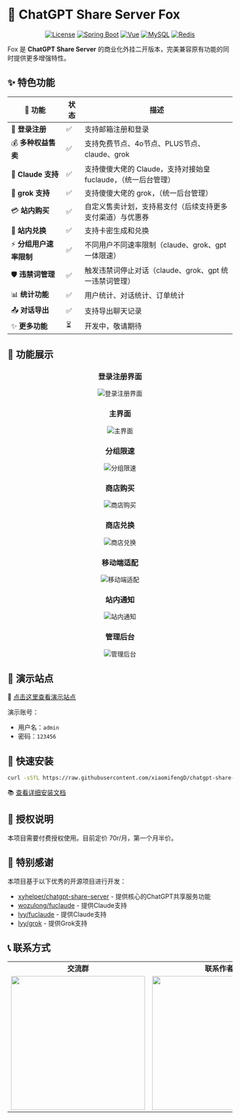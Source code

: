 # 🦊 ChatGPT Share Server Fox

<div align="center">

[![License](https://img.shields.io/badge/license-Commercial-blue.svg)](LICENSE)
[![Spring Boot](https://img.shields.io/badge/Spring%20Boot-3-brightgreen.svg)](https://spring.io/projects/spring-boot)
[![Vue](https://img.shields.io/badge/Vue-3-42b883.svg)](https://vuejs.org/)
[![MySQL](https://img.shields.io/badge/MySQL-Latest-blue.svg)](https://www.mysql.com/)
[![Redis](https://img.shields.io/badge/Redis-Latest-red.svg)](https://redis.io/)

</div>

Fox 是 **ChatGPT Share Server** 的商业化外挂二开版本，完美兼容原有功能的同时提供更多增强特性。

## ✨ 特色功能

<div align="center">

<table>
  <thead>
    <tr>
      <th>🌟 功能</th>
      <th>状态</th>
      <th>描述</th>
    </tr>
  </thead>
  <tbody>
    <tr>
      <td>🔐 <b>登录注册</b></td>
      <td>✅</td>
      <td>支持邮箱注册和登录</td>
    </tr>
    <tr>
      <td>💰 <b>多种权益售卖</b></td>
      <td>✅</td>
      <td>支持免费节点、4o节点、PLUS节点、claude、grok</td>
    </tr>
    <tr>
      <td>🤖 <b>Claude 支持</b></td>
      <td>✅</td>
      <td>支持傻傻大佬的 Claude，支持对接始皇 fuclaude，（统一后台管理）</td>
    </tr>
    <tr>
      <td>🦾 <b>grok 支持</b></td>
      <td>✅</td>
      <td>支持傻傻大佬的 grok，（统一后台管理）</td>
    </tr>
    <tr>
      <td>💳 <b>站内购买</b></td>
      <td>✅</td>
      <td>自定义售卖计划，支持易支付（后续支持更多支付渠道）与优惠券</td>
    </tr>
    <tr>
      <td>🎫 <b>站内兑换</b></td>
      <td>✅</td>
      <td>支持卡密生成和兑换</td>
    </tr>
    <tr>
      <td>⚡ <b>分组用户速率限制</b></td>
      <td>✅</td>
      <td>不同用户不同速率限制（claude、grok、gpt 一体限速）</td>
    </tr>
    <tr>
      <td>🛡️ <b>违禁词管理</b></td>
      <td>✅</td>
      <td>触发违禁词停止对话（claude、grok、gpt 统一违禁词管理）</td>
    </tr>
    <tr>
      <td>📊 <b>统计功能</b></td>
      <td>✅</td>
      <td>用户统计、对话统计、订单统计</td>
    </tr>
    <tr>
      <td>📤 <b>对话导出</b></td>
      <td>✅</td>
      <td>支持导出聊天记录</td>
    </tr>
    <tr>
      <td>✨ <b>更多功能</b></td>
      <td>⏳</td>
      <td>开发中，敬请期待</td>
    </tr>
  </tbody>
</table>

</div>

## 📸 功能展示

<div align="center">

### 登录注册界面
![登录注册界面](https://raw.githubusercontent.com/xiaomifengD/xiaomifengD/refs/heads/main/img/login.jpg)

### 主界面
![主界面](https://raw.githubusercontent.com/xiaomifengD/xiaomifengD/refs/heads/main/img/main.png)

### 分组限速
![分组限速](https://raw.githubusercontent.com/xiaomifengD/xiaomifengD/refs/heads/main/img/rate.png)

### 商店购买
![商店购买](https://raw.githubusercontent.com/xiaomifengD/xiaomifengD/refs/heads/main/img/purchase.png)

### 商店兑换
![商店兑换](https://raw.githubusercontent.com/xiaomifengD/xiaomifengD/refs/heads/main/img/exchange.png)

### 移动端适配
![移动端适配](https://raw.githubusercontent.com/xiaomifengD/xiaomifengD/refs/heads/main/img/mobile.png)

### 站内通知
![站内通知](https://raw.githubusercontent.com/xiaomifengD/xiaomifengD/refs/heads/main/img/notice.png)

### 管理后台
![管理后台](https://raw.githubusercontent.com/xiaomifengD/xiaomifengD/refs/heads/main/img/houtai.png)

</div>

## 🎯 演示站点

🌟 [点击这里查看演示站点](https://fox.987234.xyz/)

演示账号：
- 用户名：`admin`
- 密码：`123456`

## 🚀 快速安装

```bash
curl -sSfL https://raw.githubusercontent.com/xiaomifengD/chatgpt-share-fox-deploy/refs/heads/main/quick-install.sh | bash
```

📚 [查看详细安装文档](https://docs.qq.com/aio/DYWt6cWVxeFZkUWNO?p=pbHV3aUCe5x5aXW0bWQxgF)

## 🔑 授权说明

本项目需要付费授权使用。目前定价 70r/月，第一个月半价。


## 🙏 特别感谢

本项目基于以下优秀的开源项目进行开发：

- [xyhelper/chatgpt-share-server](https://github.com/xyhelper/chatgpt-share-server) - 提供核心的ChatGPT共享服务功能
- [wozulong/fuclaude](https://github.com/wozulong/fuclaude) - 提供Claude支持
- [lyy/fuclaude](https://github.com/lyy0709/ddclaude-share-server-deploy) - 提供Claude支持
- [lyy/grok](https://github.com/lyy0709/grok-share-server-deploy) - 提供Grok支持


## 📞 联系方式

<div align="center">
  <table>
    <tr>
      <td align="center"><b>交流群</b></td>
      <td align="center"><b>联系作者</b></td>
    </tr>
    <tr>
      <td><img src="https://raw.githubusercontent.com/xiaomifengD/xiaomifengD/refs/heads/main/img/qun.jpg" width="300"/></td>
      <td><img src="https://raw.githubusercontent.com/xiaomifengD/xiaomifengD/refs/heads/main/img/contactme.jpg" width="300"/></td>
    </tr>
  </table>
</div>